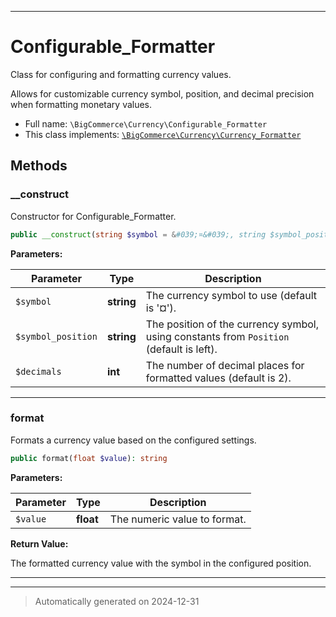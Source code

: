 ***

# Configurable_Formatter

Class for configuring and formatting currency values.

Allows for customizable currency symbol, position, and decimal precision when formatting monetary values.

* Full name: `\BigCommerce\Currency\Configurable_Formatter`
* This class implements:
[`\BigCommerce\Currency\Currency_Formatter`](./classes/BigCommerce/Currency/Currency_Formatter.md)




## Methods


### __construct

Constructor for Configurable_Formatter.

```php
public __construct(string $symbol = &#039;¤&#039;, string $symbol_position = Position::POSITION_LEFT, int $decimals = 2): mixed
```








**Parameters:**

| Parameter | Type | Description |
|-----------|------|-------------|
| `$symbol` | **string** | The currency symbol to use (default is &#039;¤&#039;). |
| `$symbol_position` | **string** | The position of the currency symbol, using constants from `Position` (default is left). |
| `$decimals` | **int** | The number of decimal places for formatted values (default is 2). |





***

### format

Formats a currency value based on the configured settings.

```php
public format(float $value): string
```








**Parameters:**

| Parameter | Type | Description |
|-----------|------|-------------|
| `$value` | **float** | The numeric value to format. |


**Return Value:**

The formatted currency value with the symbol in the configured position.




***


***
> Automatically generated on 2024-12-31
